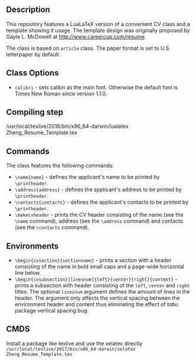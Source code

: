 Description
-----------
This repository features a LuaLaTeX version of a convenient CV class and a template
showing it usage. The template design was originally proposed by Gayle L. McDowell at
http://www.careercup.com/resume. 

The class is based on `article` class. The paper format is set to U.S. letterpaper by default.

Class Options
-------------
 - `calibri` - sets calibri as the main font. Otherwise the default font is Times New Roman since version 1.1.0.


Compiling step
----
/usr/local/texlive/2016/bin/x86_64-darwin/lualatex Zheng_Resume_Template.tex

Commands
--------
The class features the following commands:
 - `\name{name}` - defines the applicant's name to be printed by `\printheader`.
 - `\address{address}` - defines the applicant's address to be printed by `\printheader`.
 - `\contacts{contacts}` - defines the applicant's contacts to be printed by `\printheader`.
 - `\makecvheader` - prints the CV header consisting of the name (see the `\name` command), address (see the `\address` command) and contacts (see the `\contacts` command).

Environments
------------
 - `\begin{cvsection}{sectionname}` - prints a section with a header consisting of the name in bold small caps and a page-wide horizontal line below.
 - `\begin{cvsubsection}[linesnum]{left}{center}{right}{content}` - prints a subsection with header consisting of the `left`, `center` and `right` titles. The optional `linesnum` argument defines the amount of lines in the header. The argument only affects the vertical spacing between the environment header and content thus eliminating the effect of *tabu* package vertical spacing bug.


CMDS
----
Install a package like texlive and use the xelatex directly
`/usr/local/texlive/2017/bin/x86_64-darwin/xelatex Zheng_Resume_Template.tex`
